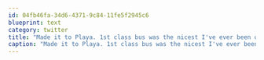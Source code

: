 ```yaml
---
id: 04fb46fa-34d6-4371-9c84-11fe5f2945c6
blueprint: text
category: twitter
title: "Made it to Playa. 1st class bus was the nicest I've ever been on (and had wifi). you listening, GreyHound?"
caption: "Made it to Playa. 1st class bus was the nicest I've ever been on (and had wifi). you listening, GreyHound?"
---
```

